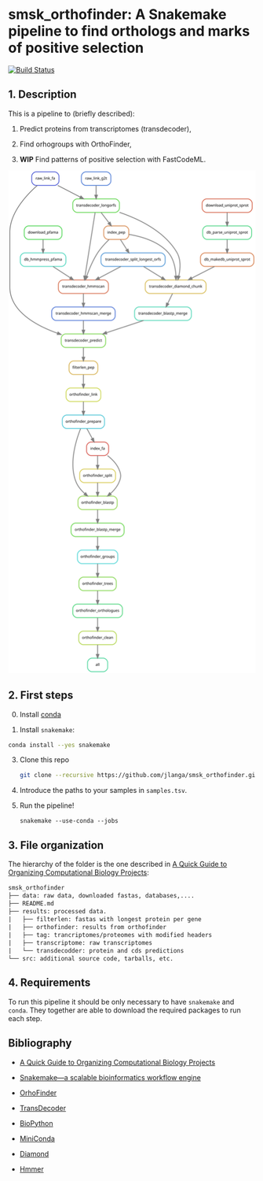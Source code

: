 # smsk_orthofinder: A Snakemake pipeline to find orthologs and marks of positive selection

[![Build Status](https://travis-ci.org/jlanga/smsk_orthofinder.svg?branch=master)](https://travis-ci.org/jlanga/smsk)

## 1. Description

This is a pipeline to (briefly described):

1. Predict proteins from transcriptomes (transdecoder),

2. Find orhogroups with OrthoFinder,

3. __WIP__ Find patterns of positive selection with FastCodeML.


![smsk_orthofinder pipeline](rulegraph.svg)

## 2. First steps

0. Install [conda](https://conda.io/miniconda.html)

1. Install `snakemake`:

```sh
conda install --yes snakemake
```

3. Clone this repo

    ```sh
    git clone --recursive https://github.com/jlanga/smsk_orthofinder.git
    ```

4. Introduce the paths to your samples in `samples.tsv`.

5. Run the pipeline!

    ```
    snakemake --use-conda --jobs
    ```




## 3. File organization

The hierarchy of the folder is the one described in [A Quick Guide to Organizing Computational Biology Projects](http://journals.plos.org/ploscompbiol/article?id=10.1371/journal.pcbi.1000424):

```
smsk_orthofinder
├── data: raw data, downloaded fastas, databases,....
├── README.md
├── results: processed data.
|   ├── filterlen: fastas with longest protein per gene
|   ├── orthofinder: results from orthofinder
|   ├── tag: trancriptomes/proteomes with modified headers
|   ├── transcriptome: raw transcriptomes
|   └── transdecodder: protein and cds predictions
└── src: additional source code, tarballs, etc.
```


## 4. Requirements

To run this pipeline it should be only necessary to have `snakemake` and `conda`. They together are able to download the required packages to run each step.



## Bibliography

- [A Quick Guide to Organizing Computational Biology Projects](http://journals.plos.org/ploscompbiol/article?id=10.1371/journal.pcbi.1000424)

- [Snakemake—a scalable bioinformatics workflow engine](http://bioinformatics.oxfordjournals.org/content/28/19/2520)

- [OrhoFinder](https://github.com/davidemms/OrthoFinder)

- [TransDecoder](https://github.com/TransDecoder/TransDecoder)

- [BioPython](https://github.com/biopython)

- [MiniConda](https://conda.io/miniconda.html)

- [Diamond](https://github.com/bbuchfink/diamond)

- [Hmmer](http://hmmer.org)
